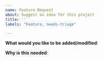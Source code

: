 ```yaml
---
name: Feature Request
about: Suggest an idea for this project
title: ''
labels: "Feature, needs-triage"

---
```


<!-- Please only use this template for submitting enhancement requests -->
<!-- Note, lacking of information will delay the handling of issue
     See our github issue handling flow here:
     https://github.com/emqx/emqx/blob/master/.github/ISSUE_TEMPLATE/assets/issue-handling.png
-->


**What would you like to be added/modified**:

**Why is this needed**:
